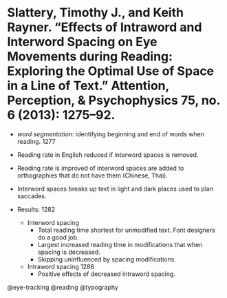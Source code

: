 # Slattery, Timothy J., and Keith Rayner. “Effects of Intraword and Interword Spacing on Eye Movements during Reading: Exploring the Optimal Use of Space in a Line of Text.” Attention, Perception, & Psychophysics 75, no. 6 (2013): 1275–92.

- *word segmentation*: identifying beginning and end of words when reading. 1277

- Reading rate in English reduced if interword spaces is removed.

- Reading rate is improved of interword spaces are added to orthographies that do not have them (Chinese, Thai).

- Interword spaces breaks up text in light and dark places used to plan saccades.

- Results: 1282
  - Interword spacing
    - Total reading time shortest for unmodified text. Font designers do a good job.
    - Largest increased reading time in modifications that when spacing is decreased.
    - Skipping uninfluenced by spacing modifications.
  - Intraword spacing 1288
    - Positive effects of decreased intraword spacing.

@eye-tracking
@reading
@typography
